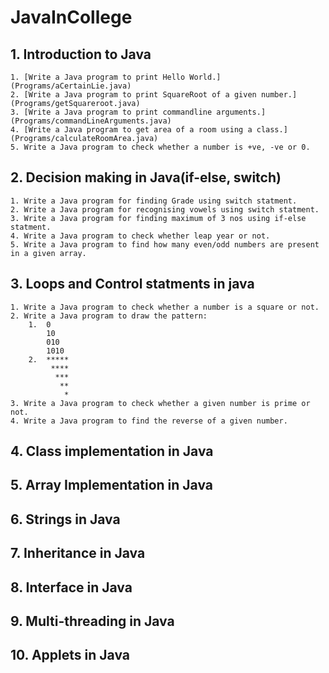 # JavaInCollege

## 1. Introduction to Java
	1. [Write a Java program to print Hello World.](Programs/aCertainLie.java)
	2. [Write a Java program to print SquareRoot of a given number.](Programs/getSquareroot.java)
	3. [Write a Java program to print commandline arguments.](Programs/commandLineArguments.java)
	4. [Write a Java program to get area of a room using a class.](Programs/calculateRoomArea.java)
	5. Write a Java program to check whether a number is +ve, -ve or 0.
	
## 2. Decision making in Java(if-else, switch)
	1. Write a Java program for finding Grade using switch statment.
	2. Write a Java program for recognising vowels using switch statment.
	3. Write a Java program for finding maximum of 3 nos using if-else statment.
	4. Write a Java program to check whether leap year or not.
	5. Write a Java program to find how many even/odd numbers are present in a given array.
	
## 3. Loops and Control statments in java
	1. Write a Java program to check whether a number is a square or not.
	2. Write a Java program to draw the pattern:	
		1.	0
			10
			010
			1010			
		2.	*****
			 ****
			  ***
			   **
				*
	3. Write a Java program to check whether a given number is prime or not.
	4. Write a Java program to find the reverse of a given number.

## 4. Class implementation in Java

## 5. Array Implementation in Java

## 6. Strings in Java

## 7. Inheritance  in Java

## 8. Interface in Java 

## 9. Multi-threading in Java

## 10. Applets in Java


